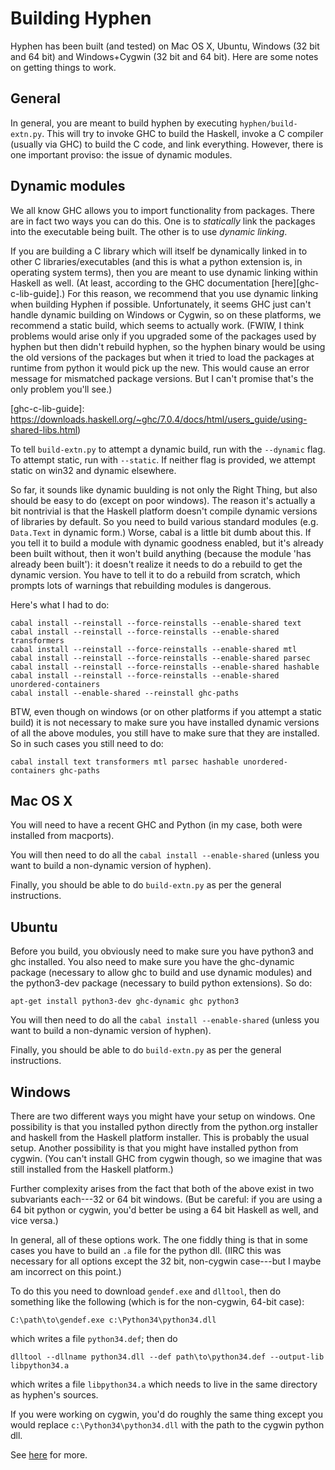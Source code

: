 Building Hyphen
===============

Hyphen has been built (and tested) on Mac OS X, Ubuntu, Windows (32
bit and 64 bit) and Windows+Cygwin (32 bit and 64 bit). Here are some
notes on getting things to work.

General
-------

In general, you are meant to build hyphen by executing
`hyphen/build-extn.py`. This will try to invoke GHC to build the
Haskell, invoke a C compiler (usually via GHC) to build the C code,
and link everything. However, there is one important proviso: the
issue of dynamic modules.

Dynamic modules
-------

We all know GHC allows you to import functionality from
packages. There are in fact two ways you can do this. One is to
*statically* link the packages into the executable being built. The
other is to use *dynamic linking*.

If you are building a C library which will itself be dynamically
linked in to other C libraries/executables (and this is what a python
extension is, in operating system terms), then you are meant to use
dynamic linking within Haskell as well. (At least, according to the
GHC documentation [here][ghc-c-lib-guide].) For this reason, we
recommend that you use dynamic linking when building Hyphen if
possible. Unfortunately, it seems GHC just can't handle dynamic
building on Windows or Cygwin, so on these platforms, we recommend a
static build, which seems to actually work. (FWIW, I think problems
would arise only if you upgraded some of the packages used by hyphen
but then didn't rebuild hyphen, so the hyphen binary would be using
the old versions of the packages but when it tried to load the
packages at runtime from python it would pick up the new. This would
cause an error message for mismatched package versions. But I can't
promise that's the only problem you'll see.)

[ghc-c-lib-guide]: https://downloads.haskell.org/~ghc/7.0.4/docs/html/users_guide/using-shared-libs.html)

To tell `build-extn.py` to attempt a dynamic build, run with the
`--dynamic` flag. To attempt static, run with `--static`. If neither
flag is provided, we attempt static on win32 and dynamic elsewhere.

So far, it sounds like dynamic buulding is not only the Right Thing,
but also should be easy to do (except on poor windows). The reason
it's actually a bit nontrivial is that the Haskell platform doesn't
compile dynamic versions of libraries by default. So you need to build
various standard modules (e.g. `Data.Text` in dynamic form.) Worse,
cabal is a little bit dumb about this. If you tell it to build a
module with dynamic goodness enabled, but it's already been built
without, then it won't build anything (because the module 'has already
been built'): it doesn't realize it needs to do a rebuild to get the
dynamic version. You have to tell it to do a rebuild from scratch,
which prompts lots of warnings that rebuilding modules is dangerous.

Here's what I had to do:

    cabal install --reinstall --force-reinstalls --enable-shared text
    cabal install --reinstall --force-reinstalls --enable-shared transformers
	cabal install --reinstall --force-reinstalls --enable-shared mtl
	cabal install --reinstall --force-reinstalls --enable-shared parsec
	cabal install --reinstall --force-reinstalls --enable-shared hashable
	cabal install --reinstall --force-reinstalls --enable-shared unordered-containers
	cabal install --enable-shared --reinstall ghc-paths

BTW, even though on windows (or on other platforms if you attempt a
static build) it is not necessary to make sure you have installed
dynamic versions of all the above modules, you still have to make sure
that they are installed. So in such cases you still need to do:

    cabal install text transformers mtl parsec hashable unordered-containers ghc-paths

Mac OS X
--------

You will need to have a recent GHC and Python (in my case, both were
installed from macports).

You will then need to do all the `cabal install --enable-shared`
(unless you want to build a non-dynamic version of hyphen).

Finally, you should be able to do `build-extn.py` as per the general instructions.

Ubuntu
------

Before you build, you obviously need to make sure you have python3 and
ghc installed. You also need to make sure you have the ghc-dynamic
package (necessary to allow ghc to build and use dynamic modules) and
the python3-dev package (necessary to build python extensions). So do:

    apt-get install python3-dev ghc-dynamic ghc python3

You will then need to do all the `cabal install --enable-shared`
(unless you want to build a non-dynamic version of hyphen).

Finally, you should be able to do `build-extn.py` as per the general instructions.

Windows
-------

There are two different ways you might have your setup on windows. One
possibility is that you installed python directly from the python.org
installer and haskell from the Haskell platform installer. This is
probably the usual setup. Another possibility is that you might have
installed python from cygwin. (You can't install GHC from cygwin
though, so we imagine that was still installed from the Haskell
platform.)

Further complexity arises from the fact that both of the above exist
in two subvariants each---32 or 64 bit windows. (But be careful: if
you are using a 64 bit python or cygwin, you'd better be using a 64
bit Haskell as well, and vice versa.)

In general, all of these options work. The one fiddly thing is that in
some cases you have to build an `.a` file for the python dll. (IIRC
this was necessary for all options except the 32 bit, non-cygwin
case---but I maybe am incorrect on this point.)

To do this you need to download `gendef.exe` and `dlltool`, then do
something like the following (which is for the non-cygwin, 64-bit
case):

    C:\path\to\gendef.exe c:\Python34\python34.dll

which writes a file `python34.def`; then do

    dlltool --dllname python34.dll --def path\to\python34.def --output-lib libpython34.a

which writes a file `libpython34.a` which needs to live in the same
directory as hyphen's sources.

If you were working on cygwin, you'd do roughly the same thing except
you would replace `c:\Python34\python34.dll` with the path to the
cygwin python dll.

See
[here](https://github.com/kivy/kivy/wiki/Creating-a-64-bit-development-environment-with-MinGW-on-Windows)
for more.
